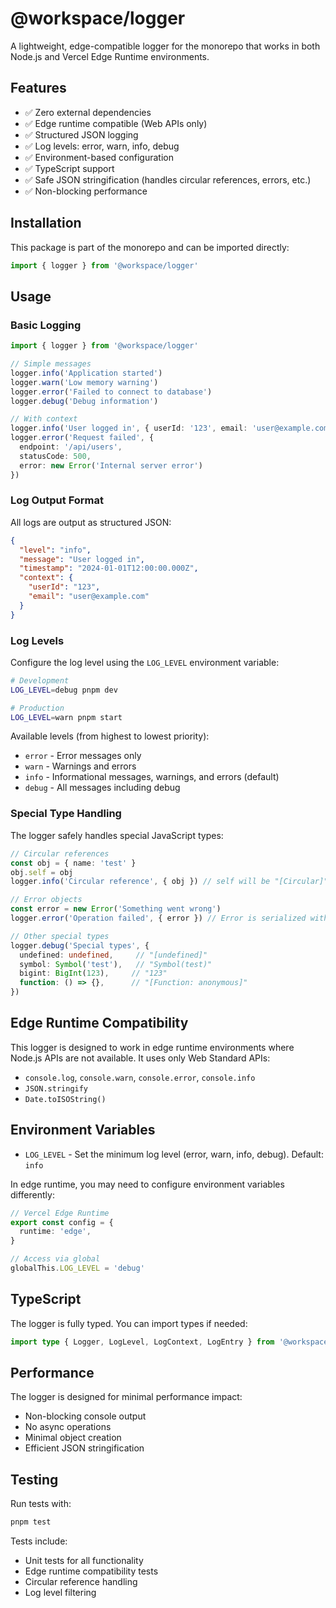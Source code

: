 # @workspace/logger

A lightweight, edge-compatible logger for the monorepo that works in both Node.js and Vercel Edge Runtime environments.

## Features

- ✅ Zero external dependencies
- ✅ Edge runtime compatible (Web APIs only)
- ✅ Structured JSON logging
- ✅ Log levels: error, warn, info, debug
- ✅ Environment-based configuration
- ✅ TypeScript support
- ✅ Safe JSON stringification (handles circular references, errors, etc.)
- ✅ Non-blocking performance

## Installation

This package is part of the monorepo and can be imported directly:

```typescript
import { logger } from '@workspace/logger'
```

## Usage

### Basic Logging

```typescript
import { logger } from '@workspace/logger'

// Simple messages
logger.info('Application started')
logger.warn('Low memory warning')
logger.error('Failed to connect to database')
logger.debug('Debug information')

// With context
logger.info('User logged in', { userId: '123', email: 'user@example.com' })
logger.error('Request failed', { 
  endpoint: '/api/users',
  statusCode: 500,
  error: new Error('Internal server error')
})
```

### Log Output Format

All logs are output as structured JSON:

```json
{
  "level": "info",
  "message": "User logged in",
  "timestamp": "2024-01-01T12:00:00.000Z",
  "context": {
    "userId": "123",
    "email": "user@example.com"
  }
}
```

### Log Levels

Configure the log level using the `LOG_LEVEL` environment variable:

```bash
# Development
LOG_LEVEL=debug pnpm dev

# Production
LOG_LEVEL=warn pnpm start
```

Available levels (from highest to lowest priority):
- `error` - Error messages only
- `warn` - Warnings and errors
- `info` - Informational messages, warnings, and errors (default)
- `debug` - All messages including debug

### Special Type Handling

The logger safely handles special JavaScript types:

```typescript
// Circular references
const obj = { name: 'test' }
obj.self = obj
logger.info('Circular reference', { obj }) // self will be "[Circular]"

// Error objects
const error = new Error('Something went wrong')
logger.error('Operation failed', { error }) // Error is serialized with name, message, and stack

// Other special types
logger.debug('Special types', {
  undefined: undefined,     // "[undefined]"
  symbol: Symbol('test'),   // "Symbol(test)"
  bigint: BigInt(123),     // "123"
  function: () => {},      // "[Function: anonymous]"
})
```

## Edge Runtime Compatibility

This logger is designed to work in edge runtime environments where Node.js APIs are not available. It uses only Web Standard APIs:

- `console.log`, `console.warn`, `console.error`, `console.info`
- `JSON.stringify`
- `Date.toISOString()`

## Environment Variables

- `LOG_LEVEL` - Set the minimum log level (error, warn, info, debug). Default: `info`

In edge runtime, you may need to configure environment variables differently:

```typescript
// Vercel Edge Runtime
export const config = {
  runtime: 'edge',
}

// Access via global
globalThis.LOG_LEVEL = 'debug'
```

## TypeScript

The logger is fully typed. You can import types if needed:

```typescript
import type { Logger, LogLevel, LogContext, LogEntry } from '@workspace/logger'
```

## Performance

The logger is designed for minimal performance impact:
- Non-blocking console output
- No async operations
- Minimal object creation
- Efficient JSON stringification

## Testing

Run tests with:

```bash
pnpm test
```

Tests include:
- Unit tests for all functionality
- Edge runtime compatibility tests
- Circular reference handling
- Log level filtering